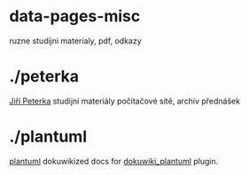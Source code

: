 data-pages-misc
===============
ruzne studijni materialy, pdf, odkazy
# ./peterka
[Jiří Peterka](http://www.earchiv.cz/i_prednasky.php3) studijní materiály počítačové sítě, archiv přednášek


# ./plantuml
[plantuml](http://plantuml.com) dokuwikized docs for [dokuwiki_plantuml](https://github.com/honz4/dokuwiki_plantuml) plugin.
